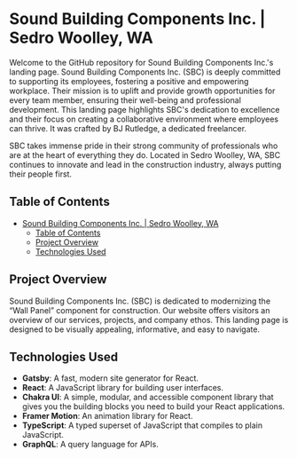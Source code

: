 # Sound Building Components Inc. | Sedro Woolley, WA

Welcome to the GitHub repository for Sound Building Components Inc.'s landing page. Sound Building Components Inc. (SBC) is deeply committed to supporting its employees, fostering a positive and empowering workplace. Their mission is to uplift and provide growth opportunities for every team member, ensuring their well-being and professional development. This landing page highlights SBC's dedication to excellence and their focus on creating a collaborative environment where employees can thrive. It was crafted by BJ Rutledge, a dedicated freelancer.

SBC takes immense pride in their strong community of professionals who are at the heart of everything they do. Located in Sedro Woolley, WA, SBC continues to innovate and lead in the construction industry, always putting their people first.

## Table of Contents

- [Sound Building Components Inc. | Sedro Woolley, WA](#sound-building-components-inc--sedro-woolley-wa)
  - [Table of Contents](#table-of-contents)
  - [Project Overview](#project-overview)
  - [Technologies Used](#technologies-used)

## Project Overview

Sound Building Components Inc. (SBC) is dedicated to modernizing the “Wall Panel” component for construction. Our website offers visitors an overview of our services, projects, and company ethos. This landing page is designed to be visually appealing, informative, and easy to navigate.

## Technologies Used

-  **Gatsby**: A fast, modern site generator for React.
-  **React**: A JavaScript library for building user interfaces.
-  **Chakra UI**: A simple, modular, and accessible component library that gives you the building blocks you need to build your React applications.
-  **Framer Motion**: An animation library for React.
-  **TypeScript**: A typed superset of JavaScript that compiles to plain JavaScript.
-  **GraphQL**: A query language for APIs.
